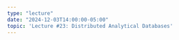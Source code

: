 ```yaml
---
type: "lecture"
date: "2024-12-03T14:00:00-05:00"
topic: 'Lecture #23: Distributed Analytical Databases'
---
```


